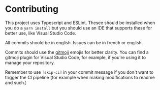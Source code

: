 # Contributing

This project uses Typescript and ESLint. Thesee should be installed when you do a `yarn install` but you should use an IDE that supports these for better use, like Visual Studio Code.

All commits should be in english. Issues can be in french or english.

Commits should use the [gitmoji](gitmoji.dev) emojis for better clarity. You can find a gitmoji plugin for Visual Studio Code, for example, if you're using it to manage your repository.

Remember to use `[skip-ci]` in your commit message if you don't want to trigger the CI pipeline (for example when making modifications to readme and such.)